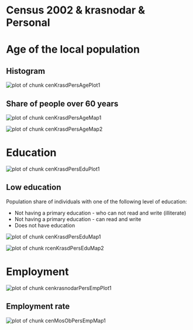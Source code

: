 <h1 class="title">Census 2002 & krasnodar & Personal</h1>








# Age of the local population

## Histogram


![plot of chunk cenKrasdPersAgePlot1](figure/cenKrasdPersAgePlot1.png) 


## Share of people over 60 years

![plot of chunk cenKrasdPersAgeMap1](figure/cenKrasdPersAgeMap1.png) 



![plot of chunk cenKrasdPersAgeMap2](figure/cenKrasdPersAgeMap2.png) 



# Education


![plot of chunk cenKrasdPersEduPlot1](figure/cenKrasdPersEduPlot1.png) 



## Low education

Population share of individuals with one of the following level of education: 

- Not having a primary education - who can not read and write (illiterate)
- Not having a primary education - can read and write
- Does not have education

![plot of chunk cenKrasdPersEduMap1](figure/cenKrasdPersEduMap1.png) 



![plot of chunk rcenKrasdPersEduMap2](figure/rcenKrasdPersEduMap2.png) 



# Employment

![plot of chunk cenkrasnodarPersEmpPlot1](figure/cenkrasnodarPersEmpPlot1.png) 


## Employment rate


![plot of chunk cenMosObPersEmpMap1](figure/cenMosObPersEmpMap1.png) 


